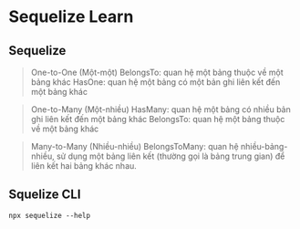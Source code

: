 # Sequelize Learn

Sequelize
----------
> One-to-One (Một-một)
> BelongsTo: quan hệ một bảng thuộc về một bảng khác
> HasOne: quan hệ một bảng có một bản ghi liên kết đến một bảng khác

> One-to-Many (Một-nhiều)
> HasMany: quan hệ một bảng có nhiều bản ghi liên kết đến một bảng khác
> BelongsTo: quan hệ một bảng thuộc về một bảng khác

> Many-to-Many (Nhiều-nhiều)
> BelongsToMany: quan hệ nhiều-bảng-nhiều, sử dụng một bảng liên kết (thường gọi là bảng trung gian) để liên kết hai bảng khác nhau.

Squelize CLI
------------
```npx sequelize --help```
